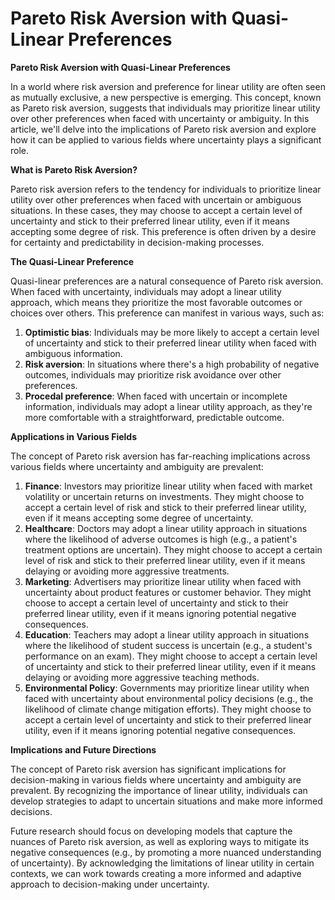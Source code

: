 # Pareto Risk Aversion with Quasi-Linear Preferences

**Pareto Risk Aversion with Quasi-Linear Preferences**

In a world where risk aversion and preference for linear utility are often seen as mutually exclusive, a new perspective is emerging. This concept, known as Pareto risk aversion, suggests that individuals may prioritize linear utility over other preferences when faced with uncertainty or ambiguity. In this article, we'll delve into the implications of Pareto risk aversion and explore how it can be applied to various fields where uncertainty plays a significant role.

**What is Pareto Risk Aversion?**

Pareto risk aversion refers to the tendency for individuals to prioritize linear utility over other preferences when faced with uncertain or ambiguous situations. In these cases, they may choose to accept a certain level of uncertainty and stick to their preferred linear utility, even if it means accepting some degree of risk. This preference is often driven by a desire for certainty and predictability in decision-making processes.

**The Quasi-Linear Preference**

Quasi-linear preferences are a natural consequence of Pareto risk aversion. When faced with uncertainty, individuals may adopt a linear utility approach, which means they prioritize the most favorable outcomes or choices over others. This preference can manifest in various ways, such as:

1. **Optimistic bias**: Individuals may be more likely to accept a certain level of uncertainty and stick to their preferred linear utility when faced with ambiguous information.
2. **Risk aversion**: In situations where there's a high probability of negative outcomes, individuals may prioritize risk avoidance over other preferences.
3. **Procedal preference**: When faced with uncertain or incomplete information, individuals may adopt a linear utility approach, as they're more comfortable with a straightforward, predictable outcome.

**Applications in Various Fields**

The concept of Pareto risk aversion has far-reaching implications across various fields where uncertainty and ambiguity are prevalent:

1. **Finance**: Investors may prioritize linear utility when faced with market volatility or uncertain returns on investments. They might choose to accept a certain level of risk and stick to their preferred linear utility, even if it means accepting some degree of uncertainty.
2. **Healthcare**: Doctors may adopt a linear utility approach in situations where the likelihood of adverse outcomes is high (e.g., a patient's treatment options are uncertain). They might choose to accept a certain level of risk and stick to their preferred linear utility, even if it means delaying or avoiding more aggressive treatments.
3. **Marketing**: Advertisers may prioritize linear utility when faced with uncertainty about product features or customer behavior. They might choose to accept a certain level of uncertainty and stick to their preferred linear utility, even if it means ignoring potential negative consequences.
4. **Education**: Teachers may adopt a linear utility approach in situations where the likelihood of student success is uncertain (e.g., a student's performance on an exam). They might choose to accept a certain level of uncertainty and stick to their preferred linear utility, even if it means delaying or avoiding more aggressive teaching methods.
5. **Environmental Policy**: Governments may prioritize linear utility when faced with uncertainty about environmental policy decisions (e.g., the likelihood of climate change mitigation efforts). They might choose to accept a certain level of uncertainty and stick to their preferred linear utility, even if it means ignoring potential negative consequences.

**Implications and Future Directions**

The concept of Pareto risk aversion has significant implications for decision-making in various fields where uncertainty and ambiguity are prevalent. By recognizing the importance of linear utility, individuals can develop strategies to adapt to uncertain situations and make more informed decisions.

Future research should focus on developing models that capture the nuances of Pareto risk aversion, as well as exploring ways to mitigate its negative consequences (e.g., by promoting a more nuanced understanding of uncertainty). By acknowledging the limitations of linear utility in certain contexts, we can work towards creating a more informed and adaptive approach to decision-making under uncertainty.
